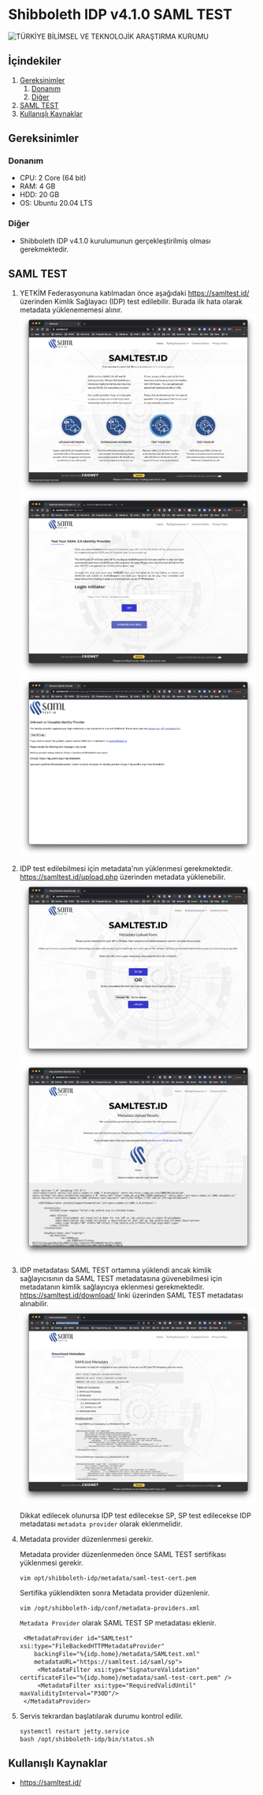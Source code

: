 # Shibboleth IDP v4.1.0 SAML TEST

<img src="https://www.tubitak.gov.tr/sites/default/files/tubitak_logo.png" alt="TÜRKİYE BİLİMSEL VE TEKNOLOJİK ARAŞTIRMA KURUMU" id="logo">


## İçindekiler
1. [Gereksinimler](#gereksinimler)
	1. [Donanım](#donanım)
	2. [Diğer](#diğer)
2. [SAML TEST](#saml-test)
3. [Kullanışlı Kaynaklar](#kullanışlı-kaynaklar)
	

## Gereksinimler

### Donanım
 * CPU: 2 Core (64 bit)
 * RAM: 4 GB
 * HDD: 20 GB
 * OS: Ubuntu 20.04 LTS
 
### Diğer
 * Shibboleth IDP v4.1.0 kurulumunun gerçekleştirilmiş olması gerekmektedir.


## SAML TEST 
1. YETKİM Federasyonuna katılmadan önce aşağıdaki https://samltest.id/ üzerinden Kimlik Sağlayacı (IDP) test edilebilir. Burada ilk hata olarak metadata yüklenememesi alınır. 
	    ![Test Your IDP seçilir](img/step-1.png)
	    ![IDP url girilir](img/step-2.png)
	    ![Metadata hatası alınır](img/step-3.png)

2. IDP test edilebilmesi için metadata'nın yüklenmesi gerekmektedir. https://samltest.id/upload.php üzerinden metadata yüklenebilir.
	    ![Metadata yüklenir](img/samltest-upload-step-1.png)
	    ![Metadata yükleme sonucu](img/samltest-upload-step-2.png)

3. IDP metadatası SAML TEST ortamına yüklendi ancak kimlik sağlayıcısının da SAML TEST metadatasına güvenebilmesi için metadatanın kimlik sağlayıcıya eklenmesi gerekmektedir. https://samltest.id/download/ linki üzerinden SAML TEST metadatası alınabilir.
        ![Metadata provider düzenleme](img/samltest-metadata-provider-step-1.png)

	Dikkat edilecek olunursa IDP test edilecekse SP, SP test edilecekse IDP metadatası `metadata provider` olarak eklenmelidir.
	
4. Metadata provider düzenlenmesi gerekir.

    Metadata provider düzenlenmeden önce SAML TEST sertifikası yüklenmesi gerekir.
    ``` shell
    vim opt/shibboleth-idp/metadata/saml-test-cert.pem
    ```
   
   Sertifika yüklendikten sonra Metadata provider düzenlenir.
    ``` shell
    vim /opt/shibboleth-idp/conf/metadata-providers.xml
    ```
    `Metadata Provider` olarak SAML TEST SP metadatası eklenir.
       
        <MetadataProvider id="SAMLtest" xsi:type="FileBackedHTTPMetadataProvider"
           backingFile="%{idp.home}/metadata/SAMLtest.xml"
           metadataURL="https://samltest.id/saml/sp">
            <MetadataFilter xsi:type="SignatureValidation" certificateFile="%{idp.home}/metadata/saml-test-cert.pem" />
            <MetadataFilter xsi:type="RequiredValidUntil" maxValidityInterval="P30D"/>
        </MetadataProvider>


5. Servis tekrardan başlatılarak durumu kontrol edilir.
	``` shell 
	systemctl restart jetty.service
	bash /opt/shibboleth-idp/bin/status.sh
	```

    
## Kullanışlı Kaynaklar
- https://samltest.id/

